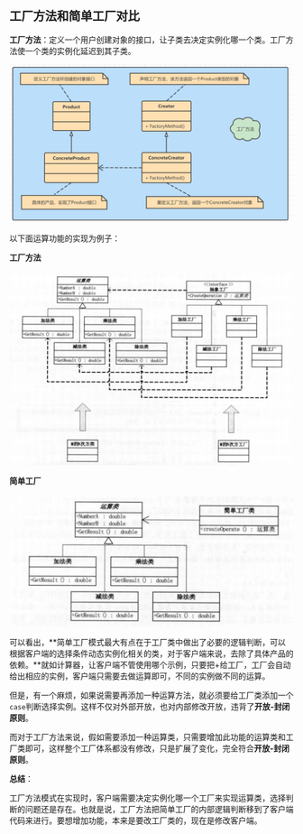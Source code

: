 ## 工厂方法和简单工厂对比

**工厂方法**：定义一个用户创建对象的接口，让子类去决定实例化哪一个类。工厂方法使一个类的实例化延迟到其子类。

![image-20210912213513906](./assets/20210912213515.png)

以下面运算功能的实现为例子：

**工厂方法**

![image-20210912213943284](./assets/20210912213945.png)

**简单工厂**

![image-20210912214050041](./assets/20210912214051.png)

可以看出，**简单工厂模式最大有点在于工厂类中做出了必要的逻辑判断，可以根据客户端的选择条件动态实例化相关的类，对于客户端来说，去除了具体产品的依赖。**就如计算器，让客户端不管使用哪个示例，只要把+给工厂，工厂会自动给出相应的实例，客户端只需要去做运算即可，不同的实例做不同的运算。

但是，有一个麻烦，如果说需要再添加一种运算方法，就必须要给工厂类添加一个`case`判断选择实例。这样不仅对外部开放，也对内部修改开放，违背了**开放-封闭原则**。

而对于工厂方法来说，假如需要添加一种运算类，只需要增加此功能的运算类和工厂类即可，这样整个工厂体系都没有修改，只是扩展了变化，完全符合**开放-封闭原则**。

**总结**：

工厂方法模式在实现时，客户端需要决定实例化哪一个工厂来实现运算类，选择判断的问题还是存在。也就是说，工厂方法把简单工厂的内部逻辑判断移到了客户端代码来进行。要想增加功能，本来是要改工厂类的，现在是修改客户端。